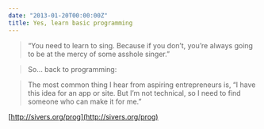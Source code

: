 ```yaml
---
date: "2013-01-20T00:00:00Z"
title: Yes, learn basic programming
---
```


> “You need to learn to sing. Because if you don’t, you’re always going to be at the mercy of some 
> asshole singer.”

> So… back to programming:

> The most common thing I hear from aspiring entrepreneurs is, “I have this idea for an app or 
> site. But I’m not technical, so I need to find someone who can make it for me.”

[http://sivers.org/prog](http://sivers.org/prog)